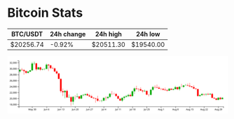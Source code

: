 # Bitcoin Stats

BTC/USDT|24h change|24h high|24h low|
|---|---|---|---|
|$20256.74|-0.92%|$20511.30|$19540.00|

<img src="./chart.svg">
